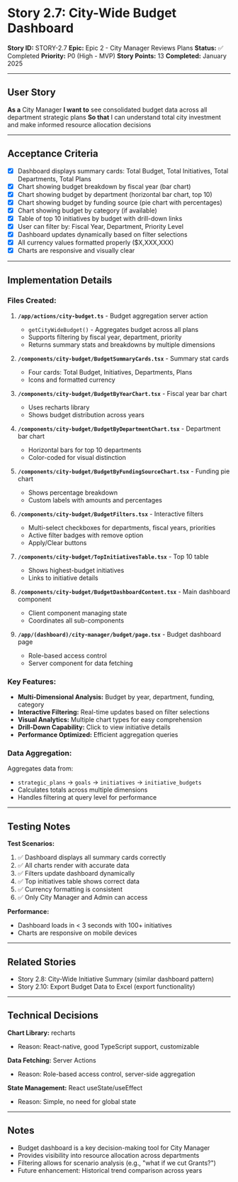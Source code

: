 # Story 2.7: City-Wide Budget Dashboard

**Story ID:** STORY-2.7
**Epic:** Epic 2 - City Manager Reviews Plans
**Status:** ✅ Completed
**Priority:** P0 (High - MVP)
**Story Points:** 13
**Completed:** January 2025

---

## User Story

**As a** City Manager
**I want to** see consolidated budget data across all department strategic plans
**So that** I can understand total city investment and make informed resource allocation decisions

---

## Acceptance Criteria

- [x] Dashboard displays summary cards: Total Budget, Total Initiatives, Total Departments, Total Plans
- [x] Chart showing budget breakdown by fiscal year (bar chart)
- [x] Chart showing budget by department (horizontal bar chart, top 10)
- [x] Chart showing budget by funding source (pie chart with percentages)
- [x] Chart showing budget by category (if available)
- [x] Table of top 10 initiatives by budget with drill-down links
- [x] User can filter by: Fiscal Year, Department, Priority Level
- [x] Dashboard updates dynamically based on filter selections
- [x] All currency values formatted properly ($X,XXX,XXX)
- [x] Charts are responsive and visually clear

---

## Implementation Details

### Files Created:

1. **`/app/actions/city-budget.ts`** - Budget aggregation server action
   - `getCityWideBudget()` - Aggregates budget across all plans
   - Supports filtering by fiscal year, department, priority
   - Returns summary stats and breakdowns by multiple dimensions

2. **`/components/city-budget/BudgetSummaryCards.tsx`** - Summary stat cards
   - Four cards: Total Budget, Initiatives, Departments, Plans
   - Icons and formatted currency

3. **`/components/city-budget/BudgetByYearChart.tsx`** - Fiscal year bar chart
   - Uses recharts library
   - Shows budget distribution across years

4. **`/components/city-budget/BudgetByDepartmentChart.tsx`** - Department bar chart
   - Horizontal bars for top 10 departments
   - Color-coded for visual distinction

5. **`/components/city-budget/BudgetByFundingSourceChart.tsx`** - Funding pie chart
   - Shows percentage breakdown
   - Custom labels with amounts and percentages

6. **`/components/city-budget/BudgetFilters.tsx`** - Interactive filters
   - Multi-select checkboxes for departments, fiscal years, priorities
   - Active filter badges with remove option
   - Apply/Clear buttons

7. **`/components/city-budget/TopInitiativesTable.tsx`** - Top 10 table
   - Shows highest-budget initiatives
   - Links to initiative details

8. **`/components/city-budget/BudgetDashboardContent.tsx`** - Main dashboard component
   - Client component managing state
   - Coordinates all sub-components

9. **`/app/(dashboard)/city-manager/budget/page.tsx`** - Budget dashboard page
   - Role-based access control
   - Server component for data fetching

### Key Features:

- **Multi-Dimensional Analysis:** Budget by year, department, funding, category
- **Interactive Filtering:** Real-time updates based on filter selections
- **Visual Analytics:** Multiple chart types for easy comprehension
- **Drill-Down Capability:** Click to view initiative details
- **Performance Optimized:** Efficient aggregation queries

### Data Aggregation:

Aggregates data from:
- `strategic_plans` → `goals` → `initiatives` → `initiative_budgets`
- Calculates totals across multiple dimensions
- Handles filtering at query level for performance

---

## Testing Notes

**Test Scenarios:**
1. ✅ Dashboard displays all summary cards correctly
2. ✅ All charts render with accurate data
3. ✅ Filters update dashboard dynamically
4. ✅ Top initiatives table shows correct data
5. ✅ Currency formatting is consistent
6. ✅ Only City Manager and Admin can access

**Performance:**
- Dashboard loads in < 3 seconds with 100+ initiatives
- Charts are responsive on mobile devices

---

## Related Stories

- Story 2.8: City-Wide Initiative Summary (similar dashboard pattern)
- Story 2.10: Export Budget Data to Excel (export functionality)

---

## Technical Decisions

**Chart Library:** recharts
- Reason: React-native, good TypeScript support, customizable

**Data Fetching:** Server Actions
- Reason: Role-based access control, server-side aggregation

**State Management:** React useState/useEffect
- Reason: Simple, no need for global state

---

## Notes

- Budget dashboard is a key decision-making tool for City Manager
- Provides visibility into resource allocation across departments
- Filtering allows for scenario analysis (e.g., "what if we cut Grants?")
- Future enhancement: Historical trend comparison across years
